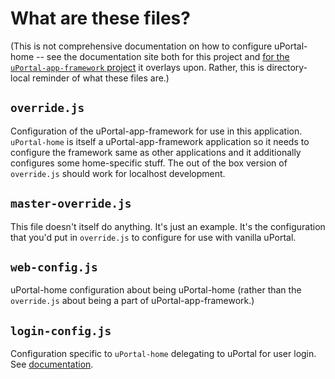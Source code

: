 # What are these files?

(This is not comprehensive documentation on how to configure uPortal-home -- see the documentation site both for this project and [for the `uPortal-app-framework` project][uPortal-app-framework configuration docs] it overlays upon. Rather, this is directory-local reminder of what these files are.)

## `override.js`

Configuration of the uPortal-app-framework for use in this application. `uPortal-home` is itself a uPortal-app-framework application so it needs to configure the framework same as other applications and it additionally configures some home-specific stuff. The out of the box version of `override.js` should work for localhost development.

## `master-override.js`
This file doesn't itself do anything. It's just an example. It's the configuration that you'd put in `override.js` to configure for use with vanilla uPortal.

## `web-config.js`

uPortal-home configuration about being uPortal-home (rather than the `override.js` about being a part of uPortal-app-framework.)

## `login-config.js`

Configuration specific to `uPortal-home` delegating to uPortal for user login. See [documentation](http://uportal-project.github.io/uportal-home/silent-login.html).

[uPortal-app-framework configuration docs]: http://uportal-project.github.io/uportal-app-framework/configuration.html
